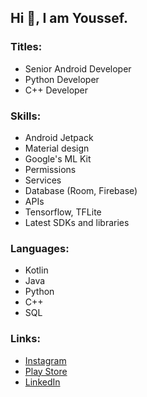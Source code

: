 ## Hi 👋, I am Youssef.

### Titles: 
* Senior Android Developer
* Python Developer
* C++ Developer

### Skills:
* Android Jetpack
* Material design
* Google's ML Kit
* Permissions
* Services
* Database (Room, Firebase)
* APIs
* Tensorflow, TFLite
* Latest SDKs and libraries
<!-- * Design patterns -->
<!-- * Algorithms -->

### Languages:
* Kotlin
* Java
* Python
* C++
* SQL

### Links: 
* [Instagram](https://www.instagram.com/youssefmoataz_/)
* [Play Store](https://play.google.com/store/apps/dev?id=6245006738668751785)
* [LinkedIn](https://www.linkedin.com/in/youssef-moataz-245713196)

<!-- Links with images
### Links: 
* [![Instagram]()](https://www.instagram.com/youssefmoataz_/)
* [![Play store page](https://play-lh.googleusercontent.com/RCIbmmfRJjV3XaIglkqfj4Y6b-IcICKQSwwF3Nj99zJb5h7EpCP7T5CAJEzbuAMI7-4=w144-h144-n-rw)](https://play.google.com/store/apps/dev?id=6245006738668751785) -->


<!---
YoussefMoataz/YoussefMoataz is a ✨ special ✨ repository because its `README.md` (this file) appears on your GitHub profile.
You can click the Preview link to take a look at your changes.
--->
